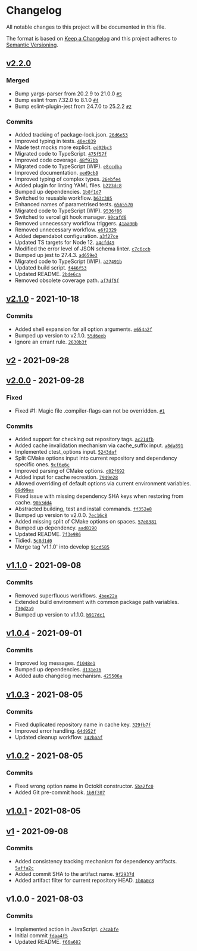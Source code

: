 # Changelog

All notable changes to this project will be documented in this file.

The format is based on [Keep a Changelog](https://keepachangelog.com/en/1.0.0/)
and this project adheres to [Semantic Versioning](https://semver.org/spec/v2.0.0.html).

## [v2.2.0](https://github.com/ecmwf-actions/build-package/compare/v2.1.0...v2.2.0)

### Merged

- Bump yargs-parser from 20.2.9 to 21.0.0 [`#5`](https://github.com/ecmwf-actions/build-package/pull/5)
- Bump eslint from 7.32.0 to 8.1.0 [`#4`](https://github.com/ecmwf-actions/build-package/pull/4)
- Bump eslint-plugin-jest from 24.7.0 to 25.2.2 [`#2`](https://github.com/ecmwf-actions/build-package/pull/2)

### Commits

- Added tracking of package-lock.json. [`26d6e53`](https://github.com/ecmwf-actions/build-package/commit/26d6e532d6cd84c4bef48a37cdebbaf02a8e7373)
- Improved typing in tests. [`40ec039`](https://github.com/ecmwf-actions/build-package/commit/40ec039a29385c4ca206208d9a12bfe578ea6501)
- Made test mocks more explicit. [`ed02bc3`](https://github.com/ecmwf-actions/build-package/commit/ed02bc37313f11f2c26252bc4860c4e987163afc)
- Migrated code to TypeScript. [`475f57f`](https://github.com/ecmwf-actions/build-package/commit/475f57f436853d390f5a84723bac94317040e6ee)
- Improved code coverage. [`48f97bb`](https://github.com/ecmwf-actions/build-package/commit/48f97bbdf0586a1e058d3e5674d126b7337babef)
- Migrated code to TypeScript (WIP). [`e8ccdba`](https://github.com/ecmwf-actions/build-package/commit/e8ccdba4338228985a4ab8ffe30dab145283cb23)
- Improved documentation. [`eed9cb8`](https://github.com/ecmwf-actions/build-package/commit/eed9cb82ff57e3379367209f089762630bf29566)
- Improved typing of complex types. [`26ebfe4`](https://github.com/ecmwf-actions/build-package/commit/26ebfe4189d59371139f9556d3e6e0ebd3371a72)
- Added plugin for linting YAML files. [`b223dc8`](https://github.com/ecmwf-actions/build-package/commit/b223dc8bcd836ca3819222e1bc10467656a7a118)
- Bumped up dependencies. [`1b8f1d7`](https://github.com/ecmwf-actions/build-package/commit/1b8f1d7173e2e91a05ea7cca129ba79904585cf2)
- Switched to reusable workflow. [`b63c385`](https://github.com/ecmwf-actions/build-package/commit/b63c385ac725ff9de8aca89ea8673d9de616d7a6)
- Enhanced names of parametrised tests. [`6565570`](https://github.com/ecmwf-actions/build-package/commit/6565570eb294eb974244e41f1df705133257d8c6)
- Migrated code to TypeScript (WIP). [`9536f86`](https://github.com/ecmwf-actions/build-package/commit/9536f866e9d7c6689cd7ca53d485ba64d8a28d25)
- Switched to vercel git hook manager. [`90cafd6`](https://github.com/ecmwf-actions/build-package/commit/90cafd62370b1b06977fe8600092ce3a3f11c959)
- Removed unnecessary workflow triggers. [`41aa90b`](https://github.com/ecmwf-actions/build-package/commit/41aa90ba1b6164303aad3fbf19ff657502faa53d)
- Removed unnecessary workflow. [`e6f2329`](https://github.com/ecmwf-actions/build-package/commit/e6f232957f46334801bbd661034aade878b4d6fd)
- Added dependabot configuration. [`a3f27ce`](https://github.com/ecmwf-actions/build-package/commit/a3f27cee3a29d15f7f79d09ab7fab23a81b246b9)
- Updated TS targets for Node 12. [`a4cfd49`](https://github.com/ecmwf-actions/build-package/commit/a4cfd49ca021e62e8d3d60bfb1a77ea6cb997a36)
- Modified the error level of JSON schema linter. [`c7c6ccb`](https://github.com/ecmwf-actions/build-package/commit/c7c6ccb2110fe94611b29ade0b4f61f9b836714c)
- Bumped up jest to 27.4.3. [`ad659e3`](https://github.com/ecmwf-actions/build-package/commit/ad659e35d16b2d226d10f90a0af13befa7a27679)
- Migrated code to TypeScript (WIP). [`a27491b`](https://github.com/ecmwf-actions/build-package/commit/a27491b8530654d7253a07fa262a4f2922185791)
- Updated build script. [`f446f53`](https://github.com/ecmwf-actions/build-package/commit/f446f53a87495251a969ba1bcb13bde38259c0cd)
- Updated README. [`2bde6ca`](https://github.com/ecmwf-actions/build-package/commit/2bde6ca696357787855eca80213d7e961ea94de5)
- Removed obsolete coverage path. [`af7df5f`](https://github.com/ecmwf-actions/build-package/commit/af7df5fbcd8dc3ec2c5b7d5bf955e757205cfcc9)

## [v2.1.0](https://github.com/ecmwf-actions/build-package/compare/v2...v2.1.0) - 2021-10-18

### Commits

- Added shell expansion for all option arguments. [`e654a2f`](https://github.com/ecmwf-actions/build-package/commit/e654a2f184a617950bfec499c49c5665a96ee76b)
- Bumped up version to v2.1.0. [`55d6eeb`](https://github.com/ecmwf-actions/build-package/commit/55d6eebbf4fb4a0899e74d7e50935fda7133d41a)
- Ignore an errant rule. [`2630b3f`](https://github.com/ecmwf-actions/build-package/commit/2630b3f44d21a0cba18aa30bbe8ac895092a866b)

## [v2](https://github.com/ecmwf-actions/build-package/compare/v2.0.0...v2) - 2021-09-28

## [v2.0.0](https://github.com/ecmwf-actions/build-package/compare/v1.1.0...v2.0.0) - 2021-09-28

### Fixed

- Fixed #1: Magic file .compiler-flags can not be overridden. [`#1`](https://github.com/ecmwf-actions/build-package/issues/1)

### Commits

- Added support for checking out repository tags. [`ac214fb`](https://github.com/ecmwf-actions/build-package/commit/ac214fb20a6d514e8c0e2f38602f2b1bed6aca65)
- Added cache invalidation mechanism via cache_suffix input. [`a8da891`](https://github.com/ecmwf-actions/build-package/commit/a8da8919131dbe86eb378524f8f77d4284127682)
- Implemented ctest_options input. [`5243daf`](https://github.com/ecmwf-actions/build-package/commit/5243dafa989248aa709b2cc118a0a1a1b38df756)
- Split CMake options input into current repository and dependency specific ones. [`9cf6e6c`](https://github.com/ecmwf-actions/build-package/commit/9cf6e6cff6c0cc65e1d0b7324cc6d21157c0fefc)
- Improved parsing of CMake options. [`d02f692`](https://github.com/ecmwf-actions/build-package/commit/d02f692b24dbb341f5785ffd9ba9a6c0add94183)
- Added input for cache recreation. [`7949e28`](https://github.com/ecmwf-actions/build-package/commit/7949e28ce97fe9ad4c7d7bdac91014a898f14e65)
- Allowed overriding of default options via current environment variables. [`09d99ea`](https://github.com/ecmwf-actions/build-package/commit/09d99ea1ace4d65476b2215f3195a174745617e4)
- Fixed issue with missing dependency SHA keys when restoring from cache. [`90b3dd4`](https://github.com/ecmwf-actions/build-package/commit/90b3dd4dcd1e8b8302bbe93138ab8f554c8f7ddb)
- Abstracted building, test and install commands. [`ff352e8`](https://github.com/ecmwf-actions/build-package/commit/ff352e86a764f50c5f9e0f7dbb68c443eeab21cf)
- Bumped up version to v2.0.0. [`7ec16c8`](https://github.com/ecmwf-actions/build-package/commit/7ec16c84895384ffc703ce477fd9ec7799fd14e4)
- Added missing split of CMake options on spaces. [`57e8381`](https://github.com/ecmwf-actions/build-package/commit/57e8381da75e21a8eacc92af1b25cd9c4174904e)
- Bumped up dependency. [`aad8190`](https://github.com/ecmwf-actions/build-package/commit/aad81903d59022915ba1d3bd9a7169254ae0a2ee)
- Updated README. [`7f3e986`](https://github.com/ecmwf-actions/build-package/commit/7f3e986255fb4a0ef10b459adf17e0e48a899e28)
- Tidied. [`5c8d1d0`](https://github.com/ecmwf-actions/build-package/commit/5c8d1d037e20c3fbd66704bfafcfc33b57b131b2)
- Merge tag 'v1.1.0' into develop [`91cd585`](https://github.com/ecmwf-actions/build-package/commit/91cd585ffd6da505653fc920779a885ab066ed30)

## [v1.1.0](https://github.com/ecmwf-actions/build-package/compare/v1.0.4...v1.1.0) - 2021-09-08

### Commits

- Removed superfluous workflows. [`4bee22a`](https://github.com/ecmwf-actions/build-package/commit/4bee22a621a98beee263b269b553590d56011c0f)
- Extended build environment with common package path variables. [`f30d2a9`](https://github.com/ecmwf-actions/build-package/commit/f30d2a947629e51f6a81cc803272c7101ec6ebb9)
- Bumped up version to v1.1.0. [`b917dc1`](https://github.com/ecmwf-actions/build-package/commit/b917dc16c711e9e04c28735afe1054c80cfaab83)

## [v1.0.4](https://github.com/ecmwf-actions/build-package/compare/v1.0.3...v1.0.4) - 2021-09-01

### Commits

- Improved log messages. [`f1048e1`](https://github.com/ecmwf-actions/build-package/commit/f1048e189979b1e6e0d29f019d3f724cb4b35cab)
- Bumped up dependencies. [`d131e76`](https://github.com/ecmwf-actions/build-package/commit/d131e76f532d272f92e3417cbdc52aaacadc8639)
- Added auto changelog mechanism. [`425506a`](https://github.com/ecmwf-actions/build-package/commit/425506abd65b1091a9063a1c401b7e76e99e7f04)

## [v1.0.3](https://github.com/ecmwf-actions/build-package/compare/v1.0.2...v1.0.3) - 2021-08-05

### Commits

- Fixed duplicated repository name in cache key. [`329fb7f`](https://github.com/ecmwf-actions/build-package/commit/329fb7fc52c33b788c4adb972bfbd1ca2341a768)
- Improved error handling. [`64d952f`](https://github.com/ecmwf-actions/build-package/commit/64d952f3726a00c49bac2d77ba95516a7237378d)
- Updated cleanup workflow. [`342baaf`](https://github.com/ecmwf-actions/build-package/commit/342baaff1790959b00a1e7d3ef389655d38e72be)

## [v1.0.2](https://github.com/ecmwf-actions/build-package/compare/v1.0.1...v1.0.2) - 2021-08-05

### Commits

- Fixed wrong option name in Octokit constructor. [`5ba2fc0`](https://github.com/ecmwf-actions/build-package/commit/5ba2fc0f3d9f9dbd0a6e6a2efedf2fe7aab49034)
- Added Git pre-commit hook. [`1b9f307`](https://github.com/ecmwf-actions/build-package/commit/1b9f30738959d3b81cfbbabc1bd32f5f1b58e074)

## [v1.0.1](https://github.com/ecmwf-actions/build-package/compare/v1...v1.0.1) - 2021-08-05

## [v1](https://github.com/ecmwf-actions/build-package/compare/v1.0.0...v1) - 2021-09-08

### Commits

- Added consistency tracking mechanism for dependency artifacts. [`5affa2c`](https://github.com/ecmwf-actions/build-package/commit/5affa2cb0bca3aca42107f0278a047306115a9ea)
- Added commit SHA to the artifact name. [`9f2937d`](https://github.com/ecmwf-actions/build-package/commit/9f2937d505f60fa53be2d5900614df20785464c2)
- Added artifact filter for current repository HEAD. [`1b0a0c8`](https://github.com/ecmwf-actions/build-package/commit/1b0a0c8c72de2bf58782621e639e9ca7c6492009)

## v1.0.0 - 2021-08-03

### Commits

- Implemented action in JavaScript. [`c7cabfe`](https://github.com/ecmwf-actions/build-package/commit/c7cabfe840d755a05b1411ebbf77c06a18eee9ad)
- Initial commit [`fdaa4f5`](https://github.com/ecmwf-actions/build-package/commit/fdaa4f5689f9c6dc9fa0311652420f610ae2c985)
- Updated README. [`f66a682`](https://github.com/ecmwf-actions/build-package/commit/f66a682e6c274b56d66b63ab6dfce34a4a75a7a3)
